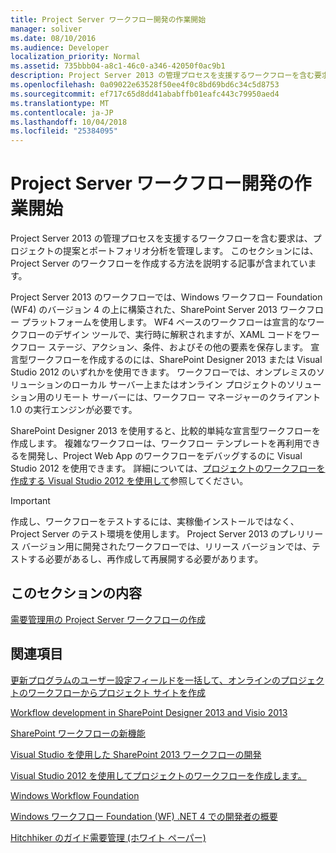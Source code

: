 ```yaml
---
title: Project Server ワークフロー開発の作業開始
manager: soliver
ms.date: 08/10/2016
ms.audience: Developer
localization_priority: Normal
ms.assetid: 735bbb04-a8c1-46c0-a346-42050f0ac9b1
description: Project Server 2013 の管理プロセスを支援するワークフローを含む要求は、プロジェクトの提案とポートフォリオ分析を管理します。 このセクションには、Project Server のワークフローを作成する方法を説明する記事が含まれています。
ms.openlocfilehash: 0a09022e63528f50ee4f0c8bd69bd6c34c5d8753
ms.sourcegitcommit: ef717c65d8dd41ababffb01eafc443c79950aed4
ms.translationtype: MT
ms.contentlocale: ja-JP
ms.lasthandoff: 10/04/2018
ms.locfileid: "25384095"
---
```

# <a name="getting-started-developing-project-server-workflows"></a>Project Server ワークフロー開発の作業開始

Project Server 2013 の管理プロセスを支援するワークフローを含む要求は、プロジェクトの提案とポートフォリオ分析を管理します。 このセクションには、Project Server のワークフローを作成する方法を説明する記事が含まれています。
  
Project Server 2013 のワークフローでは、Windows ワークフロー Foundation (WF4) のバージョン 4 の上に構築された、SharePoint Server 2013 ワークフロー プラットフォームを使用します。 WF4 ベースのワークフローは宣言的なワークフローのデザイン ツールで、実行時に解釈されますが、XAML コードをワークフロー ステージ、アクション、条件、およびその他の要素を保存します。 宣言型ワークフローを作成するのには、SharePoint Designer 2013 または Visual Studio 2012 のいずれかを使用できます。 ワークフローでは、オンプレミスのソリューションのローカル サーバー上またはオンライン プロジェクトのソリューション用のリモート サーバーには、ワークフロー マネージャーのクライアント 1.0 の実行エンジンが必要です。
  
SharePoint Designer 2013 を使用すると、比較的単純な宣言型ワークフローを作成します。 複雑なワークフローは、ワークフロー テンプレートを再利用できるを開発し、Project Web App のワークフローをデバッグするのに Visual Studio 2012 を使用できます。 詳細については、[プロジェクトのワークフローを作成する Visual Studio 2012 を使用して](https://blogs.msdn.com/b/project_programmability/archive/2012/11/07/creating-project-workflows-using-visual-studio-2012.aspx)参照してください。
  
> [!IMPORTANT]
> 作成し、ワークフローをテストするには、実稼働インストールではなく、Project Server のテスト環境を使用します。 Project Server 2013 のプレリリース バージョン用に開発されたワークフローでは、リリース バージョンでは、テストする必要があるし、再作成して再展開する必要があります。 
  
## <a name="in-this-section"></a>このセクションの内容

[需要管理用の Project Server ワークフローの作成](create-a-project-server-workflow-for-demand-management.md)
  
## <a name="see-also"></a>関連項目



[更新プログラムのユーザー設定フィールドを一括して、オンラインのプロジェクトのワークフローからプロジェクト サイトを作成](bulk-update-custom-fields-and-create-project-sites-from-workflow-in-project.md)


[Workflow development in SharePoint Designer 2013 and Visio 2013](https://msdn.microsoft.com/library/jj163272%28office.15%29.aspx)
  
[SharePoint ワークフローの新機能](https://msdn.microsoft.com/library/jj163177.aspx)
  
[Visual Studio を使用した SharePoint 2013 ワークフローの開発](https://msdn.microsoft.com/library/jj163199.aspx)
  
[Visual Studio 2012 を使用してプロジェクトのワークフローを作成します。](https://blogs.msdn.com/b/project_programmability/archive/2012/11/07/creating-project-workflows-using-visual-studio-2012.aspx)
  
[Windows Workflow Foundation](https://msdn.microsoft.com/library/dd489441.aspx)
  
[Windows ワークフロー Foundation (WF) .NET 4 での開発者の概要](https://msdn.microsoft.com/library/ee342461.aspx)
  
[Hitchhiker のガイド需要管理 (ホワイト ペーパー)](https://msdn.microsoft.com/library/ff973112.aspx)

